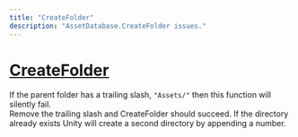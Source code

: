 ```yaml
---
title: "CreateFolder"
description: "AssetDatabase.CreateFolder issues."
---
```

# [CreateFolder](https://docs.unity3d.com/ScriptReference/AssetDatabase.CreateFolder.html)
If the parent folder has a trailing slash, `"Assets/"` then this function will silently fail.  
Remove the trailing slash and CreateFolder should succeed. If the directory already exists Unity will create a second directory by appending a number.
